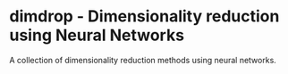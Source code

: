 # dimdrop - Dimensionality reduction using Neural Networks
A collection of dimensionality reduction methods using neural networks.